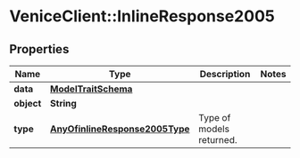 # VeniceClient::InlineResponse2005

## Properties
Name | Type | Description | Notes
------------ | ------------- | ------------- | -------------
**data** | [**ModelTraitSchema**](ModelTraitSchema.md) |  | 
**object** | **String** |  | 
**type** | [**AnyOfinlineResponse2005Type**](AnyOfinlineResponse2005Type.md) | Type of models returned. | 

